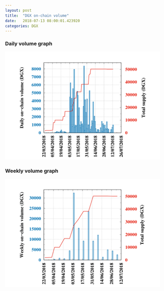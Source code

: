 ```yaml
---
layout: post
title:  "DGX on-chain volume"
date:   2018-07-13 08:00:01.423920
categories: DGX
---
```


### Daily volume graph

![DGX daily volume graph](dgxvolume_scripts/daily.png)

### Weekly volume graph

![DGX weekly volume graph](dgxvolume_scripts/out.png)


